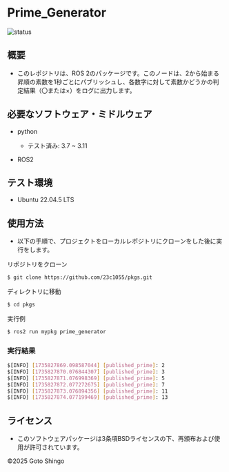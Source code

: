 # Prime_Generator

![status](https://github.com/23c1055/task/actions/workflows/test.yml/badge.svg)
## 概要

- このレポジトリは、ROS 2のパッケージです。このノードは、2から始まる昇順の素数を1秒ごとにパブリッシュし、各数字に対して素数かどうかの判定結果（〇または×）をログに出力します。

## 必要なソフトウェア・ミドルウェア
- python

    - テスト済み: 3.7 ~ 3.11
- ROS2

## テスト環境

 - Ubuntu 22.04.5 LTS


## 使用方法

- 以下の手順で、プロジェクトをローカルレポジトリにクローンをした後に実行をします。


リポジトリをクローン
```bash
$ git clone https://github.com/23c1055/pkgs.git
```
ディレクトリに移動
```bash
$ cd pkgs
```
実行例
```bash
$ ros2 run mypkg prime_generator
```

### 実行結果
```bash
$[INFO] [1735827869.098587044] [published_prime]: 2
$[INFO] [1735827870.076844307] [published_prime]: 3
$[INFO] [1735827871.076998369] [published_prime]: 5
$[INFO] [1735827872.077272675] [published_prime]: 7
$[INFO] [1735827873.076894356] [published_prime]: 11
$[INFO] [1735827874.077199469] [published_prime]: 13
```

## ライセンス

- このソフトウェアパッケージは3条項BSDライセンスの下、再頒布および使用が許可されています。

©2025 Goto Shingo

